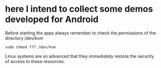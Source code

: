 # here I intend to collect some demos developed for Android

Before starting the apps always remember to check the permissions of the directory /dev/kvm

```shell
sudo chmod 777 /dev/kvm
```

Linux systems are so advanced that they immediately restore the security of access to these resources.
